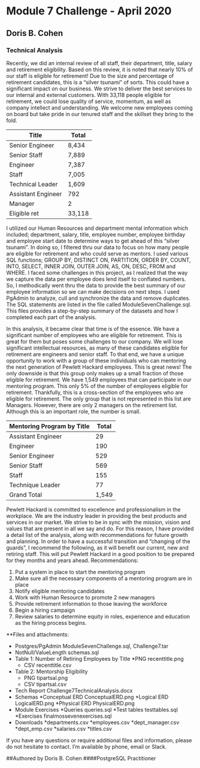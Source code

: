 #                                                   Module 7 Challenge - April 2020
##                                                           Doris B. Cohen


### Technical Analysis
Recently, we did an internal review of all staff, their department, title, salary and retirement eligibility. Based on this review, it is noted that nearly 10% of our staff is eligible for retirement! Due to the size and percentage of retirement candidates, this is a “silver tsunami” of sorts. This could have a significant impact on our business. We strive to deliver the best services to our internal and external customers. With 33,118 people eligible for retirement, we could lose quality of service, momentum, as well as company intellect and understanding. We welcome new employees coming on board but take pride in our tenured staff and the skillset they bring to the fold. 

|Title	              |Total |
|---------------------|------|
|Senior Engineer	    |8,434 |
|Senior Staff	        |7,889 |
|Engineer	            |7,387 |
|Staff	              |7,005 |
|Technical Leader     |1,609 |
|Assistant Engineer	  |792   |
|Manager	            |2     |
|Eligible ret   	    |33,118|

I utilized our Human Resources and department mental information which included; department, salary, title, employee number, employee birthday and employee start date to determine ways to get ahead of this “silver tsunami”. In doing so, I filtered thru our data to focus on how many people are eligible for retirement and who could serve as mentors. I used various SQL functions; GROUP BY, DISTINCT ON, PARTITION, ORDER BY, COUNT, INTO, SELECT, INNER JOIN, OUTER JOIN, AS, ON, DESC, FROM and WHERE. I faced some challenges in this project, as I realized that the way we capture the data per employee does lend itself to conflated numbers. So, I methodically went thru the data to provide the best summary of our employee information so we can make decisions on next steps. I used PgAdmin to analyze, cull and synchronize the data and remove duplicates. The SQL statements are listed in the file called ModuleSevenChallenge.sql. This files provides a step-by-step summary of the datasets and how I completed each part of the analysis.  








In this analysis, it became clear that time is of the essence. We have a significant number of employees who are eligible for retirement. This is great for them but poses some challenges to our company. We will lose significant intellectual resources, as many of these candidates eligible for retirement are engineers and senior staff. To that end, we have a unique opportunity to work with a group of these individuals who can mentoring the next generation of Pewlett Hackard employees. This is great news! The only downside is that this group only makes up a small fraction of those eligible for retirement. We have 1,549 employees that can participate in our mentoring program. This only 5% of the number of employees eligible for retirement. Thankfully, this is a cross-section of the employees who are eligible for retirement. The only group that is not represented in this list are Managers. However, there are only 2 managers on the retirement list. Although this is an important role, the number is small. 

|Mentoring Program by Title|Total| 
|--------------------------|-----|
|Assistant Engineer	       |29   |
|Engineer	                 |190  |
|Senior Engineer	         |529  |
|Senior Staff	             |569  |
|Staff	                   |155  |
|Technique Leader	         |77   |
|Grand Total	             |1,549|

Pewlett Hackard is committed to excellence and professionalism in the workplace. We are the industry leader in providing the best products and services in our market. We strive to be in sync with the mission, vision and values that are present in all we say and do. For this reason, I have provided a detail list of the analysis, along with recommendations for future growth and planning.
In order to have a successful transition and “changing of the guards”, I recommend the following, as it will benefit our current, new and retiring staff. This will put Pewlett Hackard in a good position to be prepared for they months and years ahead.
Recommendations:
1.	Put a system in place to start the mentoring program
2.	Make sure all the necessary components of a mentoring program are in place
3.	Notify eligible mentoring candidates
4.	Work with Human Resource to promote 2 new managers
5.	Provide retirement information to those leaving the workforce
6.	Begin a hiring campaign
7.	Review salaries to determine equity in roles, experience and education as the hiring process begins. 

**Files and attachments:

*	Postgres/PgAdmin 	ModuleSevenChallenge.sql, Challenge7.tar
*	NotNull/ValueLength	schemas.sql
*	Table 1: Number of Retiring Employees by Title
  *PNG		recenttitle.png
	* CSV		recenttitle.csv
* Table 2: Mentorship Eligibility
  * PNG		tipartsal.png
  * CSV		tipartsal.csv
*	Tech Report		Challenge7TechnicalAnalysis.docx
*	Schemas 
 	*Conceptual ERD	ConceptualERD.png
	*Logical ERD		LogicalERD.png
	*Physical ERD		PhysicalERD.png
*	Module Exercises
  *Queries		queries.sql
  *Test tables		testtables.sql
  *Exercises		finalmossevenexercises.sql
 * Downloads
  *departments.csv
  *employees.csv 
  *dept_manager.csv
  *dept_emp.csv
 	*salaries.csv
  *titles.csv

If you have any questions or require additional files and information, please do not hesitate to contact. I’m available by phone, email or Slack. 

##Authored by Doris B. Cohen
####PostgreSQL Practitioner
